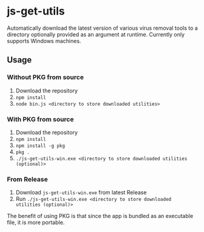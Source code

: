 # js-get-utils
Automatically download the latest version of various virus removal tools to a directory optionally provided as an argument at runtime. Currently only supports Windows machines.

## Usage
### Without PKG from source
1. Download the repository
2. ```npm install```
3. ```node bin.js <directory to store downloaded utilities>```

### With PKG from source
1. Download the repository
2. ```npm install```
3. ```npm install -g pkg```
4. ```pkg .```
5. ```./js-get-utils-win.exe <directory to store downloaded utilities (optional)>```

### From Release
1. Download ```js-get-utils-win.exe``` from latest Release
2. Run ```./js-get-utils-win.exe <directory to store downloaded utilities (optional)>```

The benefit of using PKG is that since the app is bundled as an executable file, it is more portable.
